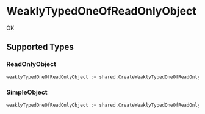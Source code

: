 # WeaklyTypedOneOfReadOnlyObject

OK


## Supported Types

### ReadOnlyObject

```go
weaklyTypedOneOfReadOnlyObject := shared.CreateWeaklyTypedOneOfReadOnlyObjectReadOnlyObject(shared.ReadOnlyObject{/* values here */})
```

### SimpleObject

```go
weaklyTypedOneOfReadOnlyObject := shared.CreateWeaklyTypedOneOfReadOnlyObjectSimpleObject(shared.SimpleObject{/* values here */})
```

